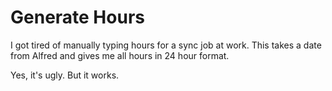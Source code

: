 # Generate Hours
I got tired of manually typing hours for a sync job at work.
This takes a date from Alfred and gives me all hours
in 24 hour format.

Yes, it's ugly. But it works.
